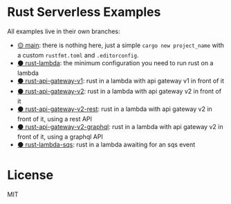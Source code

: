 # Rust Serverless Examples

All examples live in their own branches:

- [🟡 main](https://github.com/fdaciuk/rust-serverless-examples): there is nothing here, just a simple `cargo new project_name` with a custom `rustfmt.toml` and `.editorconfig`.
- [⚫ rust-lambda](https://github.com/fdaciuk/rust-serverless-examples/tree/rust-lambda): the minimum configuration you need to run rust on a lambda
- [⚫ rust-api-gateway-v1](https://github.com/fdaciuk/rust-serverless-examples/tree/rust-api-gateway-v1): rust in a lambda with api gateway v1 in front of it
- [⚫ rust-api-gateway-v2](https://github.com/fdaciuk/rust-serverless-examples/tree/rust-api-gateway-v2): rust in a lambda with api gateway v2 in front of it
- [⚫ rust-api-gateway-v2-rest](https://github.com/fdaciuk/rust-serverless-examples/tree/rust-api-gateway-v2-rest): rust in a lambda with api gateway v2 in front of it, using a rest API
- [⚫ rust-api-gateway-v2-graphql](https://github.com/fdaciuk/rust-serverless-examples/tree/rust-api-gateway-v2-graphql): rust in a lambda with api gateway v2 in front of it, using a graphql API
- [⚫ rust-lambda-sqs](https://github.com/fdaciuk/rust-serverless-examples/tree/rust-lambda-sqs): rust in a lambda awaiting for an sqs event

# License

MIT
